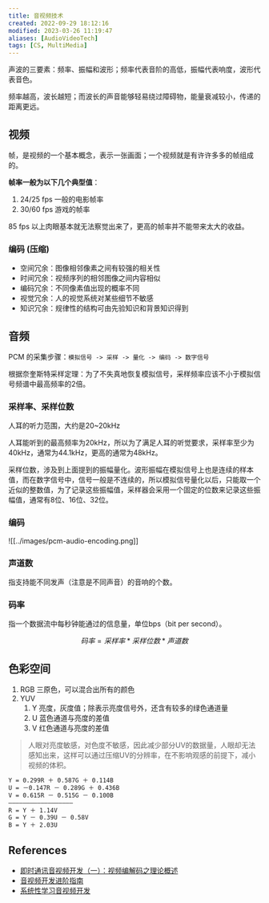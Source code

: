 ```yaml
---
title: 音视频技术
created: 2022-09-29 18:12:16
modified: 2023-03-26 11:19:47
aliases: [AudioVideoTech]
tags: [CS, MultiMedia]
---
```


声波的三要素：频率、振幅和波形；频率代表音阶的高低，振幅代表响度，波形代表音色。

频率越高，波长越短；而波长的声音能够轻易绕过障碍物，能量衰减较小，传递的距离更远。

## 视频

帧，是视频的一个基本概念，表示一张画面；一个视频就是有许许多多的帧组成的。

**帧率一般为以下几个典型值**：

1. 24/25 fps 一般的电影帧率
2. 30/60 fps 游戏的帧率

85 fps 以上肉眼基本就无法察觉出来了，更高的帧率并不能带来太大的收益。

### 编码 (压缩)

-   空间冗余：图像相邻像素之间有较强的相关性
-   时间冗余：视频序列的相邻图像之间内容相似
-   编码冗余：不同像素值出现的概率不同
-   视觉冗余：人的视觉系统对某些细节不敏感
-   知识冗余：规律性的结构可由先验知识和背景知识得到

## 音频

PCM 的采集步骤：`模拟信号 -> 采样 -> 量化 -> 编码 -> 数字信号`

根据奈奎斯特采样定理：为了不失真地恢复模拟信号，采样频率应该不小于模拟信号频谱中最高频率的2倍。

### 采样率、采样位数

人耳的听力范围，大约是20~20kHz

人耳能听到的最高频率为20kHz，所以为了满足人耳的听觉要求，采样率至少为40kHz，通常为44.1kHz，更高的通常为48kHz。

采样位数，涉及到上面提到的振幅量化。波形振幅在模拟信号上也是连续的样本值，而在数字信号中，信号一般是不连续的，所以模拟信号量化以后，只能取一个近似的整数值，为了记录这些振幅值，采样器会采用一个固定的位数来记录这些振幅值，通常有8位、16位、32位。

### 编码

![[../images/pcm-audio-encoding.png]]

### 声道数

指支持能不同发声（注意是不同声音）的音响的个数。

### 码率

指一个数据流中每秒钟能通过的信息量，单位bps（bit per second）。

$$码率 = 采样率 * 采样位数 * 声道数$$

## 色彩空间

1. RGB 三原色，可以混合出所有的颜色
2. YUV
    1. Y 亮度，灰度值；除表示亮度信号外，还含有较多的绿色通道量
    2. U 蓝色通道与亮度的差值
    3. V 红色通道与亮度的差值

> 人眼对亮度敏感，对色度不敏感，因此减少部分UV的数据量，人眼却无法感知出来，这样可以通过压缩UV的分辨率，在不影响观感的前提下，减小视频的体积。

```sh
Y = 0.299R ＋ 0.587G ＋ 0.114B  
U = －0.147R － 0.289G ＋ 0.436B  
V = 0.615R － 0.515G － 0.100B  
——————————————————  
R = Y ＋ 1.14V  
G = Y － 0.39U － 0.58V  
B = Y ＋ 2.03U
```

## References

- [即时通讯音视频开发（一）：视频编解码之理论概述](http://www.52im.net/thread-228-1-1.html)
- [音视频开发进阶指南]()
- [系统性学习音视频开发](https://mp.weixin.qq.com/s/oFXvXb0Lr_wETmHn7GqJxA)

